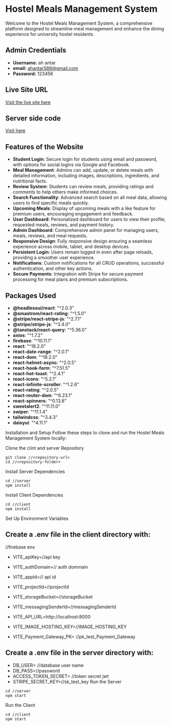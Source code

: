 # Hostel Meals Management System

Welcome to the Hostel Meals Management System, a comprehensive platform designed to streamline meal management and enhance the dining experience for university hostel residents.

## Admin Credentials
- **Username:** ah antar
- **email:** ahantar588@gmail.com
- **Password:** 123456

## Live Site URL
[Visit the live site here](https://hostelmealsmanagement.web.app/)
## Server side code
[Visit  here](https://github.com/AmirHossain58/hostel-meal-management-system-server/tree/main)

## Features of the Website

- **Student Login**: Secure login for students using email and password, with options for social logins via Google and Facebook.
- **Meal Management**: Admins can add, update, or delete meals with detailed information, including images, descriptions, ingredients, and nutritional facts.
- **Review System**: Students can review meals, providing ratings and comments to help others make informed choices.
- **Search Functionality**: Advanced search based on all meal data, allowing users to find specific meals quickly.
- **Upcoming Meals**: Display of upcoming meals with a like feature for premium users, encouraging engagement and feedback.
- **User Dashboard**: Personalized dashboard for users to view their profile, requested meals, reviews, and payment history.
- **Admin Dashboard**: Comprehensive admin panel for managing users, meals, reviews, and meal requests.
- **Responsive Design**: Fully responsive design ensuring a seamless experience across mobile, tablet, and desktop devices.
- **Persistent Login**: Users remain logged in even after page reloads, providing a smoother user experience.
- **Notifications**: Custom notifications for all CRUD operations, successful authentication, and other key actions.
- **Secure Payments**: Integration with Stripe for secure payment processing for meal plans and premium subscriptions.

## Packages Used
- **@headlessui/react**: "^2.0.3"
- **@smastrom/react-rating**: "^1.5.0"
- **@stripe/react-stripe-js**: "^2.7.1"
- **@stripe/stripe-js**: "^3.4.0"
- **@tanstack/react-query**: "^5.36.0"
- **axios**: "^1.7.2"
- **firebase**: "^10.11.1"
- **react**: "^18.2.0"
- **react-date-range**: "^2.0.1"
- **react-dom**: "^18.2.0"
- **react-helmet-async**: "^2.0.5"
- **react-hook-form**: "^7.51.5"
- **react-hot-toast**: "^2.4.1"
- **react-icons**: "^5.2.1"
- **react-infinite-scroller**: "^1.2.6"
- **react-rating**: "^2.0.5"
- **react-router-dom**: "^6.23.1"
- **react-spinners**: "^0.13.8"
- **sweetalert2**: "^11.11.0"
- **swiper**: "^11.1.4"
- **tailwindcss**: "^3.4.3"
- **daisyui**: "^4.11.1"


Installation and Setup
Follow these steps to clone and run the Hostel Meals Management System locally:

Clone the clint and server Repository

```
git clone //<repository-url>
cd //<repository-folder>
```
Install Server Dependencies
```
cd //server
npm install
```
Install Client Dependencies
```
cd //client
npm install
```
Set Up Environment Variables

## Create a .env file in the client directory with:

//firebase env
- VITE_apiKey=//api key
- VITE_authDomain=// auth dommain
- VITE_appId=// api id
- VITE_projectId=//projectId
- VITE_storageBucket=//storageBucket
- VITE_messagingSenderId=//messagingSenderId

- VITE_API_URL=http://localhost:8000
- VITE_IMAGE_HOSTING_KEY=//IMAGE_HOSTING_KEY

- VITE_Payment_Gateway_PK= //pk_test_Payment_Gateway

## Create a .env file in the server directory with:

- DB_USER= //database user name
- DB_PASS=//password
- ACCESS_TOKEN_SECRET= //token secret jwt
- STRIPE_SECRET_KEY=//sk_test_key
Run the Server

```
cd //server
npm start
```
Run the Client
```
cd //client
npm start
```
